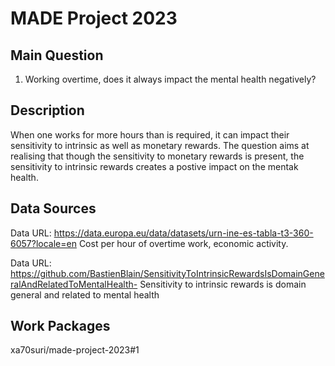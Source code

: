 # MADE Project 2023



## Main Question
1. Working overtime, does it always impact the mental health negatively?

## Description
When one works for more hours than is required, it can impact their sensitivity to intrinsic as well as monetary rewards.
The question aims at realising that though the sensitivity to monetary rewards is present, the sensitivity to intrinsic rewards
creates a postive impact on the mentak health.

## Data Sources
Data URL: https://data.europa.eu/data/datasets/urn-ine-es-tabla-t3-360-6057?locale=en
Cost per hour of overtime work, economic activity.

Data URL: https://github.com/BastienBlain/SensitivityToIntrinsicRewardsIsDomainGeneralAndRelatedToMentalHealth-
Sensitivity to intrinsic rewards is domain general and related to mental health 

## Work Packages
xa70suri/made-project-2023#1

